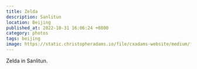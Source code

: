 ```yaml
---
title: Zelda
description: Sanlitun
location: Beijing
published_at: 2022-10-31 16:06:24 +0800
category: photos
tags: beijing
image: https://static.christopheradams.io/file/cxadams-website/medium/flickr/8125/8690652301_587e20d66b_k.jpg
---
```


Zelda in Sanlitun.

